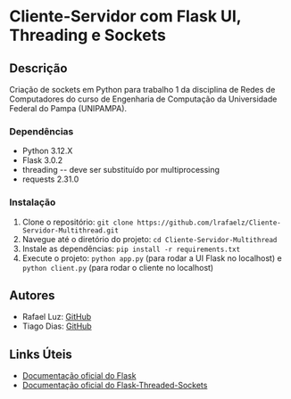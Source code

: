# Cliente-Servidor com Flask UI, Threading e Sockets

## Descrição

Criação de sockets em Python para trabalho 1 da disciplina de Redes de Computadores do curso de Engenharia de Computação da Universidade Federal do Pampa (UNIPAMPA).

### Dependências

- Python 3.12.X
- Flask 3.0.2
- threading -- deve ser substituído por multiprocessing
- requests 2.31.0

### Instalação

1. Clone o repositório: `git clone https://github.com/lrafaelz/Cliente-Servidor-Multithread.git`
2. Navegue até o diretório do projeto: `cd Cliente-Servidor-Multithread`
3. Instale as dependências: `pip install -r requirements.txt`
4. Execute o projeto: `python app.py` (para rodar a UI Flask no localhost) e `python client.py` (para rodar o cliente no localhost)

## Autores

- Rafael Luz: [GitHub](https://github.com/lrafaelz)
- Tiago Dias: [GitHub](https://github.com/tiagodfer)

## Links Úteis

- [Documentação oficial do Flask](https://flask.palletsprojects.com/)
- [Documentação oficial do Flask-Threaded-Sockets](https://pypi.org/project/flask-threaded-sockets/)

